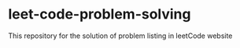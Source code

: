 # leet-code-problem-solving
This repository for the solution of problem listing in leetCode website 
